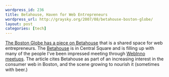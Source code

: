 ```yaml
--- 
wordpress_id: 236
title: Betahouse, Haven for Web Entrepreneurs
wordpress_url: http://graysky.org/2007/08/betahouse-boston-globe/
layout: post
categories: [tech]
---
```

<a href="http://www.boston.com/business/technology/articles/2007/08/10/betahouse____a_haven_for_web_entrepreneurs/?page=full">The Boston Globe has a piece on Betahouse</a> that is a shared space for web entrepreneurs. The <a href="http://www.betahouse.org/">Betahouse</a> is in Central Square and is filling up with many of the people I've been impressed meeting through <a href="http://www.webinnovatorsgroup.com/">WebInno meetups</a>. The article cites Betahouse as part of an increasing interest in the consumer web in Boston, and the scene growing to nourish it (sometimes with beer.)
